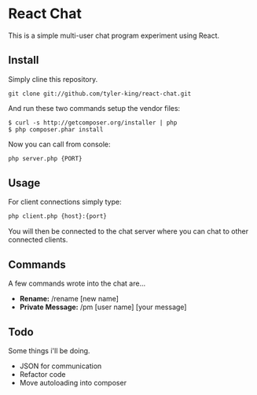 # React Chat

This is a simple multi-user chat program experiment using React.

## Install

Simply cline this repository.

    git clone git://github.com/tyler-king/react-chat.git

And run these two commands setup the vendor files:

    $ curl -s http://getcomposer.org/installer | php
    $ php composer.phar install

Now you can call from console:

```bash
php server.php {PORT}
```

## Usage

For client connections simply type:

```bash
php client.php {host}:{port}
```

You will then be connected to the chat server where you can chat to other connected clients.

## Commands

A few commands wrote into the chat are...

* **Rename:** /rename [new name]
* **Private Message:** /pm [user name] [your message]

## Todo

Some things i'll be doing.

* JSON for communication
* Refactor code
* Move autoloading into composer
